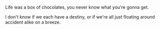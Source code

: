 Life was a box of chocolates, you never know what you're gonna get.

I don't know if we each have a destiny, or if we're all just floating around accident alike on a breeze.


